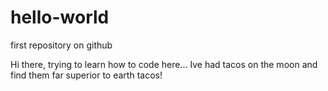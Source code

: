 # hello-world
first repository on github

Hi there, trying to learn how to code here...
Ive had tacos on the moon and find them far superior to earth tacos!
